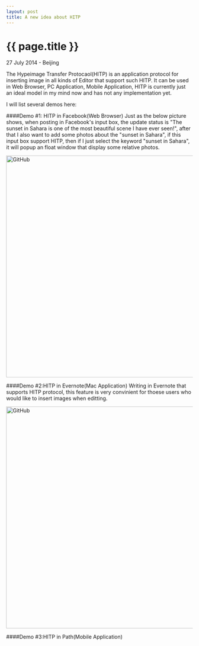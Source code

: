 ```yaml
---
layout: post
title: A new idea about HITP
---
```


{{ page.title }}
================

<p class="meta">27 July 2014 - Beijing</p>

The Hypeimage Transfer Protocaol(HITP) is an application protocol for inserting image in all kinds of Editor that support such HITP. It can be used in Web Browser, PC Application, Mobile Application, HITP is currently just an ideal model in my mind now and has not any implementation yet.

I will list several demos here:

####Demo #1: HITP in Facebook(Web Browser)
Just as the below picture shows, when posting in Facebook's input box, the update status is "The sunset in Sahara is one of the most beautiful scene I have ever seen!", after that I also want to add some photos about the "sunset in Sahara", if this input box support HITP, then if I just select the keyword "sunset in Sahara", it will popup an float window that display some relative photos.


<img src="http://media-cache-ak0.pinimg.com/736x/71/b4/d4/71b4d457a55acf61825c228901f37002.jpg" alt="GitHub" title="GitHub,Social Coding" width="600" />

####Demo #2:HITP in Evernote(Mac Application)
Writing in Evernote that supports HITP protocol, this feature is very convinient for thoese users who would like to insert images when editting. 

<img src="http://media-cache-ak0.pinimg.com/originals/1c/00/e1/1c00e135debf4710c88986557c8134ac.jpg" alt="GitHub" title="GitHub,Social Coding" width="600" />

####Demo #3:HITP in Path(Mobile Application)
